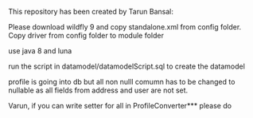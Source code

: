 This repository has been created by Tarun Bansal:

Please download wildfly 9 and copy standalone.xml from config folder.
Copy driver from config folder to module folder

use java 8 and luna

run the script in datamodel/datamodelScript.sql to create the datamodel

profile is going into db but all non nulll comumn has to be changed to nullable as all fields from address and user are not set.


Varun, if you can write setter for all in ProfileConverter*** please do